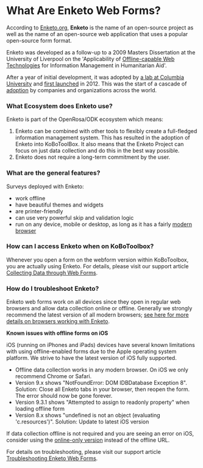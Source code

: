 # What Are Enketo Web Forms?

According to [Enketo.org](https://enketo.org), **Enketo** is the name of an open-source project as well as the name of an open-source web application that uses a popular open-source form format. 

Enketo was developed as a follow-up to a 2009 Masters Dissertation at the University of Liverpool on the 'Applicability of [Offline-capable Web Technologies](https://blog.enketo.org/offline-capable-web-applications/) for Information Management in Humanitarian Aid'.

After a year of initial development, it was adopted by [a lab at Columbia University](https://qsel.columbia.edu/products-tools/) and [first launched](https://blog.enketo.org/enketo-is-now-open-source-and-will-be-used-in-formhub/) in 2012. This was the start of a cascade of [adoption](https://enketo.org/about/adoption/) by companies and organizations across the world.

### What Ecosystem does Enketo use?

Enketo is part of the OpenRosa/ODK ecosystem which means:

1. Enketo can be combined with other tools to flexibly create a full-fledged information management system. This has resulted in the adoption of Enketo into KoBoToolBox. It also means that the Enketo Project can focus on just data collection and do this in the best way possible.
2. Enketo does not require a long-term commitment by the user.
 
### What are the general features?

Surveys deployed with Enketo:
* work offline
* have beautiful themes and widgets
* are printer-friendly
* can use very powerful skip and validation logic
* run on any device, mobile or desktop, as long as it has a fairly [modern browser](https://enke.to/modern-browsers)

### How can I access Enketo when on KoBoToolbox? 

Whenever you open a form on the webform version within KoBoToolbox, you are actually using Enketo. For details, please visit our support article [Collecting Data through Web Forms](data_through_webforms.md).

### How do I troubleshoot Enketo?
Enketo web forms work on all devices since they open in regular web browsers and allow data collection online or offline. Generally we strongly recommend the latest version of all modern browsers; [see here for more details on browsers working with Enketo](https://enketo.org/faq/#browsers).  

**Known issues with offline forms on iOS**

iOS (running on iPhones and iPads) devices have several known limitations with using offline-enabled forms due to the Apple operating system platform. We strive to have the latest version of iOS fully supported.

* Offline data collection works in any modern browser. On iOS we only recommend Chrome or Safari.
* Version 9.x shows "NotFoundError: DOM IDBDatabase Exception 8". Solution: Close all Enketo tabs in your browser, then reopen the form. The error should now be gone forever.
* Version 9.3.1 shows "Attempted to assign to readonly property" when loading offline form
* Version 8.x shows "undefined is not an object (evaluating 'c.resources')". Solution: Update to latest iOS version

If data collection offline is not required and you are seeing an error on iOS, consider using the [online-only version](https://ee.kobotoolbox.org/::ABCD) instead of the offline URL. 

For details on troubleshooting, please visit our support article [Troubleshooting Enketo Web Forms](troubleshooting_webforms.md).
